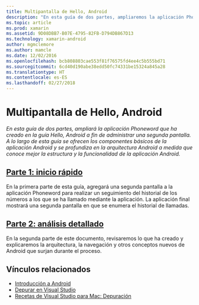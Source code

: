```yaml
---
title: Multipantalla de Hello, Android
description: "En esta guía de dos partes, ampliaremos la aplicación Phoneword que ha creado en la guía Hello, Android a fin de controlar una segunda pantalla. A lo largo de esta guía se ofrecen los componentes básicos de la aplicación Android y se profundiza en la arquitectura Android a medida que conoce mejor la estructura y la funcionalidad de la aplicación Android."
ms.topic: article
ms.prod: xamarin
ms.assetid: 9D08DBB7-B07E-4795-82FB-D794DB867D13
ms.technology: xamarin-android
author: mgmclemore
ms.author: mamcle
ms.date: 12/02/2016
ms.openlocfilehash: bcb808803cae553f81f76575fd4ee4c5b555bd71
ms.sourcegitcommit: 6cd40d190abe38edd50fc74331be15324a845a28
ms.translationtype: HT
ms.contentlocale: es-ES
ms.lasthandoff: 02/27/2018
---
```

# <a name="hello-android-multiscreen"></a>Multipantalla de Hello, Android

_En esta guía de dos partes, ampliará la aplicación Phoneword que ha creado en la guía Hello, Android a fin de administrar una segunda pantalla. A lo largo de esta guía se ofrecen los componentes básicos de la aplicación Android y se profundiza en la arquitectura Android a medida que conoce mejor la estructura y la funcionalidad de la aplicación Android._

##  <a name="part-1-quickstartandroidget-startedhello-android-multiscreenhello-android-multiscreen-quickstartmd"></a>[Parte 1: inicio rápido](~/android/get-started/hello-android-multiscreen/hello-android-multiscreen-quickstart.md)

En la primera parte de esta guía, agregará una segunda pantalla a la aplicación Phoneword para realizar un seguimiento del historial de los números a los que se ha llamado mediante la aplicación. La aplicación final mostrará una segunda pantalla en que se enumera el historial de llamadas.

##  <a name="part-2-deep-diveandroidget-startedhello-android-multiscreenhello-android-multiscreen-deepdivemd"></a>[Parte 2: análisis detallado](~/android/get-started/hello-android-multiscreen/hello-android-multiscreen-deepdive.md)

En la segunda parte de este documento, revisaremos lo que ha creado y explicaremos la arquitectura, la navegación y otros conceptos nuevos de Android que surjan durante el proceso.


## <a name="related-links"></a>Vínculos relacionados

- [Introducción a Android](http://developer.android.com/training/index.html)
- [Depurar en Visual Studio](http://msdn.microsoft.com/en-us/library/k0k771bt%28v=vs.90%29.aspx)
- [Recetas de Visual Studio para Mac: Depuración](https://developer.xamarin.com/recipes/cross-platform/ide/debugging/)
